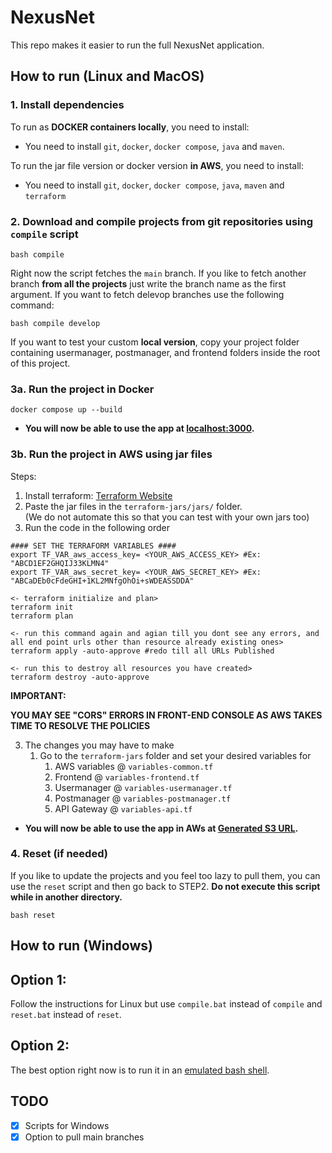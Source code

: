 # NexusNet
This repo makes it easier to run the full NexusNet application. 

## How to run (Linux and MacOS)

### 1. Install dependencies
To run as **DOCKER containers locally**, you need to install:
* You need to install `git`, `docker`, `docker compose`, `java` and `maven`.

To run the jar file version or docker version **in AWS**, you need to install:
* You need to install `git`, `docker`, `docker compose`, `java`, `maven` and `terraform`

### 2. Download and compile projects from git repositories using `compile` script

```
bash compile
```

Right now the script fetches the `main` branch. If you like to fetch another branch **from all the projects** just write the branch name as the first argument. If you want to fetch delevop branches use the following command: 

```
bash compile develop
```

If you want to test your custom **local version**, copy your project folder containing usermanager, postmanager, and frontend folders inside the root of this project.

### 3a. Run the project in Docker

```
docker compose up --build
```
* **You will now be able to use the app at [localhost:3000](http://localhost:3000).**

### 3b. Run the project in AWS using jar files 
Steps:
  1. Install terraform: [Terraform Website](https://developer.hashicorp.com/terraform/install)
  2. Paste the jar files in the `terraform-jars/jars/` folder. \
  (We do not automate this so that you can test with your own jars too)
  3. Run the code in the following order
```
#### SET THE TERRAFORM VARIABLES ####
export TF_VAR_aws_access_key= <YOUR_AWS_ACCESS_KEY> #Ex: "ABCD1EF2GHQIJ33KLMN4"
export TF_VAR_aws_secret_key= <YOUR_AWS_SECRET_KEY> #Ex: "ABCaDEb0cFdeGHI+1KL2MNfgOhOi+sWDEASSDDA"

<- terraform initialize and plan>
terraform init
terraform plan

<- run this command again and agian till you dont see any errors, and all end point urls other than resource already existing ones>
terraform apply -auto-approve #redo till all URLs Published 

<- run this to destroy all resources you have created>
terraform destroy -auto-approve

```
**IMPORTANT:**

**YOU MAY SEE "CORS" ERRORS IN FRONT-END CONSOLE AS AWS TAKES TIME TO RESOLVE THE POLICIES**

3. The changes you may have to make
    1. Go to the `terraform-jars` folder and set your desired variables for 
        1. AWS variables @ `variables-common.tf`
        2. Frontend @ `variables-frontend.tf`
        3. Usermanager @ `variables-usermanager.tf`
        4. Postmanager @ `variables-postmanager.tf`
        5. API Gateway @ `variables-api.tf`

* **You will now be able to use the app in AWs at  [Generated S3 URL](http://localhost:3000).**


### 4. Reset (if needed)

If you like to update the projects and you feel too lazy to pull them, you can use the `reset` script and then go back to STEP2. **Do not execute this script while in another directory.**

```
bash reset
```

## How to run (Windows)

## Option 1:

Follow the instructions for Linux but use `compile.bat` instead of `compile` and `reset.bat` instead of `reset`.

## Option 2:

The best option right now is to run it in an [emulated bash shell](https://itsfoss.com/install-bash-on-windows/).

## TODO

- [X] Scripts for Windows
- [X] Option to pull main branches